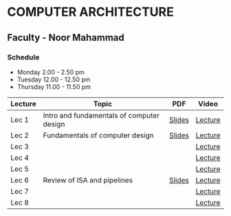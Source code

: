# COMPUTER ARCHITECTURE

## Faculty - Noor Mahammad

### Schedule 
- Monday 2.00 - 2.50 pm  
- Tuesday 12.00 - 12.50 pm
- Thursday 11.00 - 11.50 pm

|Lecture |Topic |PDF|Video|
|---|---|---|---|																
| Lec 1	|Intro and fundamentals of computer design	| [Slides](https://drive.google.com/file/d/1eSNxtQAbrjhxjjOjvq4QGAAwtaa18nJH/view)	| [Lecture](https://drive.google.com/file/d/1LkrOStJJeoOQ9Ewsl4S3NKCYboicG-As/view)	|
| Lec 2	|Fundamentals of computer design	| [Slides](https://drive.google.com/file/d/1eSNxtQAbrjhxjjOjvq4QGAAwtaa18nJH/view)	| [Lecture](https://drive.google.com/file/d/1v7YzVZs8LRu0ztEQZJQa7SdEc6sjUrAo/view)	|
| Lec 3	||	| [Lecture](https://drive.google.com/file/d/1UrPQNixi66eAwCXz30APWk_k6QzpxrGd/view)	|
| Lec 4	|	| 	| [Lecture](https://drive.google.com/file/d/1sQXrVUvnrZ4zUHIbtVQhcmIEl8_-yqx6/view)	|
| Lec 5	|	| 	| [Lecture](https://drive.google.com/file/d/1VpYU1GjzeM36EucapkZU4mAZ7_nbF3sh/view)	|
| Lec 6	|Review of ISA and pipelines| [Slides](https://drive.google.com/file/d/1oC_O0LUF2z9PpPXb48-cZ4P97JO7G082/view)	| [Lecture](https://drive.google.com/file/d/1OAdMz6mrXETth49q_F9fUs809IqUTI9-/view)	|				
 | Lec 7	|	|	| [Lecture](https://drive.google.com/file/d/1rc-BrJnSH6viyyo7FE4XeBrRmFUn8BXu/view)	|																		
| Lec 8	|	| | [Lecture](https://drive.google.com/file/d/19vZ-bnxlCQ1iHvfHkBbNvFGgTDpvFu-N/view)	|
